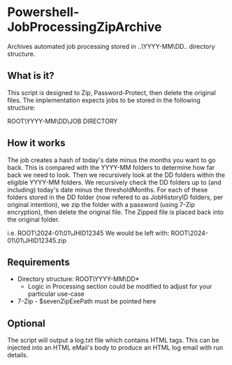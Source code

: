 # Powershell-JobProcessingZipArchive
Archives automated job processing stored in ..\YYYY-MM\DD\.. directory structure.

## What is it?
This script is designed to Zip, Password-Protect, then delete the original files.
The implementation expects jobs to be stored in the following structure:

ROOT\YYYY-MM\DD\JOB DIRECTORY

## How it works
The job creates a hash of today's date minus the months you want to go back.
This is compared with the YYYY-MM folders to determine how far back we need to look.
Then we recursively look at the DD folders within the eligible YYYY-MM folders.
We recursively check the DD folders up to (and including) today's date minus the thresholdMonths.
For each of these folders stored in the DD folder (now refered to as JobHistoryID folders, per original intention),
we zip the folder with a password (using 7-Zip encryption), then delete the original file. The Zipped file is placed back
into the original folder.

i.e. ROOT\2024-01\01\JHID12345
We would be left with:
ROOT\2024-01\01\JHID12345.zip

## Requirements
* Directory structure: ROOT\YYYY-MM\DD\*
    * Logic in Processing section could be modified to adjust for your particular use-case
* 7-Zip - $sevenZipExePath must be pointed here

## Optional
The script will output a log.txt file which contains HTML tags.
This can be injected into an HTML eMail's body to produce an HTML log email with run details.
